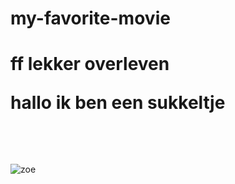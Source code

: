 # my-favorite-movie
<!DOCTYPE html>
<html lang="en">
<head>
    <meta charset="UTF-8">
    <meta name="viewport" content="width=device-width, initial-scale=1.0">
   <h1></h1> <title>Jo Bonten blog</title>
</head>
<body>
<h1>ff lekker overleven
    <p>hallo ik ben een sukkeltje</p>
    <img src="https://i.ytimg.com/vi/kKJvIWI0ha4/maxresdefault.jpg" alt="">
    <img src="img/jo.jpg.png
    " alt="">
    <img src="https://i2.ytimg.com/vi/AnKvNCcNR90/mqdefault.jpg" alt="">
</h1>
</body>
</html>
<img src=https://www.mememaker.net/static/images/memes/4773515.jpg alt=zoe lekker>

